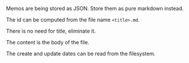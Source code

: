 Memos are being stored as JSON. Store them as pure markdown instead.

The id can be computed from the file name `<title>.md`.

There is no need for title, eliminate it.

The content is the body of the file.

The create and update dates can be read from the filesystem.

